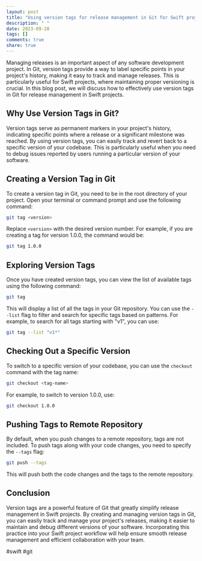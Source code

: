 ```yaml
---
layout: post
title: "Using version tags for release management in Git for Swift projects"
description: " "
date: 2023-09-28
tags: []
comments: true
share: true
---
```


Managing releases is an important aspect of any software development project. In Git, version tags provide a way to label specific points in your project's history, making it easy to track and manage releases. This is particularly useful for Swift projects, where maintaining proper versioning is crucial. In this blog post, we will discuss how to effectively use version tags in Git for release management in Swift projects.

## Why Use Version Tags in Git?

Version tags serve as permanent markers in your project's history, indicating specific points where a release or a significant milestone was reached. By using version tags, you can easily track and revert back to a specific version of your codebase. This is particularly useful when you need to debug issues reported by users running a particular version of your software.

## Creating a Version Tag in Git

To create a version tag in Git, you need to be in the root directory of your project. Open your terminal or command prompt and use the following command:

```bash
git tag <version>
```

Replace `<version>` with the desired version number. For example, if you are creating a tag for version 1.0.0, the command would be:

```bash
git tag 1.0.0
```

## Exploring Version Tags

Once you have created version tags, you can view the list of available tags using the following command:

```bash
git tag
```

This will display a list of all the tags in your Git repository. You can use the `--list` flag to filter and search for specific tags based on patterns. For example, to search for all tags starting with "v1", you can use:

```bash
git tag --list "v1*"
```

## Checking Out a Specific Version

To switch to a specific version of your codebase, you can use the `checkout` command with the tag name:

```bash
git checkout <tag-name>
```

For example, to switch to version 1.0.0, use:

```bash
git checkout 1.0.0
```

## Pushing Tags to Remote Repository

By default, when you push changes to a remote repository, tags are not included. To push tags along with your code changes, you need to specify the `--tags` flag:

```bash
git push --tags
```

This will push both the code changes and the tags to the remote repository.

## Conclusion

Version tags are a powerful feature of Git that greatly simplify release management in Swift projects. By creating and managing version tags in Git, you can easily track and manage your project's releases, making it easier to maintain and debug different versions of your software. Incorporating this practice into your Swift project workflow will help ensure smooth release management and efficient collaboration with your team.

#swift #git